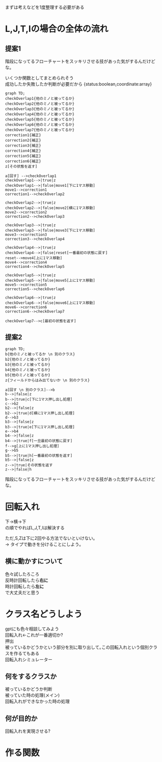 まずは考えなどを1度整理する必要がある

# L,J,T,Iの場合の全体の流れ
## 提案1
階段になってるフローチャートをスッキリさせる技があった気がするんだけどな｡

いくつか関数としてまとめられそう  
成功したか失敗したか判断が必要だから
{status:boolean,coordinate:array}
```mermaid
graph TD;
checkOverlap1{他のミノと被ってるか}
checkOverlap2{他のミノと被ってるか}
checkOverlap3{他のミノと被ってるか}
checkOverlap4{他のミノと被ってるか}
checkOverlap5{他のミノと被ってるか}
checkOverlap6{他のミノと被ってるか}
checkOverlap7{他のミノと被ってるか}
correction1{補正}
correction2{補正}
correction3{補正}
correction4{補正}
correction5{補正}
correction6{補正}
z[その状態を返す]

a[回す] -->checkOverlap1
checkOverlap1-->|true|z
checkOverlap1-->|false|move1[下に1マス移動]
move1-->correction1
correction1-->checkOverlap2

checkOverlap2-->|true|z
checkOverlap2-->|false|move2[横に1マス移動]
move2-->correction2
correction2-->checkOverlap3

checkOverlap3-->|true|z
checkOverlap3-->|false|move3[下に1マス移動]
move3-->correction3
correction3-->checkOverlap4

checkOverlap4-->|true|z
checkOverlap4-->|false|reset[一番最初の状態に戻す]
reset-->move4[上に1マス移動]
move4-->correction4
correction4-->checkOverlap5

checkOverlap5-->|true|z
checkOverlap5-->|false|move5[上に1マス移動]
move5-->correction5
correction5-->checkOverlap6

checkOverlap6-->|true|z
checkOverlap6-->|false|move6[上に1マス移動]
move6-->correction6
correction6-->checkOverlap7

checkOverlap7-->c[最初の状態を返す]

```

## 提案2
```mermaid
graph TD;
b{他のミノと被ってるか \n 別のクラス}
b2{他のミノと被ってるか}
b3{他のミノと被ってるか}
b4{他のミノと被ってるか}
b5{他のミノと被ってるか}
z{フィールドからはみ出てないか \n 別のクラス}

a[回す \n 別のクラス]-->b
b-->|false|z
b-->|true|c[下に1マス押し出し処理]
c-->b2
b2-->|false|z
b2-->|true|d[横に1マス押し出し処理]
d-->b3
b3-->|false|z
b3-->|true|e[下に1マス押し出し処理]
e-->b4
b4-->|false|z
b4-->|true|f[一旦最初の状態に戻す]
f-->g[上に1マス押し出し処理]
g-->b5
b5-->|true|h[一番最初の状態を返す]
b5-->|false|z
z-->|true|その状態を返す
z-->|false|h
```

階段になってるフローチャートをスッキリさせる技があった気がするんだけどな｡

# 回転入れ
下->横->下  
の順でやればL,J,T,Iは解決する  

ただ,S,Zは下に2回やる方法でないといけない｡  
-> タイプで動きを分けることにしよう｡  

## 横に動かすについて
色々試したろころ  
反時計回転したら**右に**  
時計回転したら**左に**  
で大丈夫だと思う

# クラス名どうしよう
gptにも色々相談してみよう  
回転入れ<-これが一番適切か?  
押出  
被っているかどうかという部分を別に取り出して｡この回転入れという個別クラスを作るてもある  
回転入れシミュレーター  

## 何をするクラスか  
被っているかどうか判断  
被っていた時の処理(メイン)  
回転入れができなかった時の処理  

## 何が目的か
回転入れを実現させる?

# 作る関数


